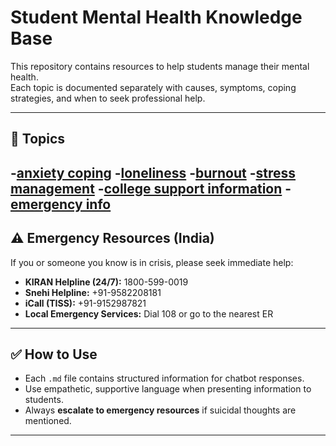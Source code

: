 # Student Mental Health Knowledge Base

This repository contains resources to help students manage their mental health.  
Each topic is documented separately with causes, symptoms, coping strategies, and when to seek professional help.  

---

## 📖 Topics

 -[anxiety coping](knowledge_base/02_anxiety_coping.md)
 -[loneliness](knowledge_base/04_loneliness.md)
 -[burnout](knowledge_base/05_burnout.md)
 -[stress management](knowledge_base/06_stress_management.md)
 -[college support information](knowledge_base/03_college_support_info.md)
 -[emergency info](knowledge_base/07_emergency.md)
---

## ⚠️ Emergency Resources (India)
If you or someone you know is in crisis, please seek immediate help:  

- **KIRAN Helpline (24/7):** 1800-599-0019  
- **Snehi Helpline:** +91-9582208181  
- **iCall (TISS):** +91-9152987821  
- **Local Emergency Services:** Dial 108 or go to the nearest ER  

---

## ✅ How to Use
- Each `.md` file contains structured information for chatbot responses.  
- Use empathetic, supportive language when presenting information to students.  
- Always **escalate to emergency resources** if suicidal thoughts are mentioned.  

---